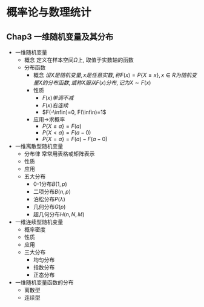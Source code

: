 # 概率论与数理统计

## Chap3 一维随机变量及其分布

- 一维随机变量
  - 概念
    定义在样本空间$\Omega$上, 取值于实数轴的函数
  - 分布函数
    - 概念
      $设X是随机变量, x是任意实数, 称F(x)=P\{X\leq x\}, x\in R为随机变量X的分布函数, 或称X服从F(x)分布,记为X\sim F(x)$
    - 性质
      - $F(x)单调不减$
      - $F(x)右连续$
      - $F(-\infin)=0, F(\infin)=1$
    - 应用->求概率
      - $P\{X\leq a\}=F(a)$
      - $P\{X<a\}=F(a-0)$
      - $P\{X=a\}=F(a)-F(a-0)$
- 一维离散型随机变量
  - 分布律
    常常用表格或矩阵表示
  - 性质
  - 应用
  - 五大分布
    - 0-1分布$B(1,p)$
    - 二项分布$B(n,p)$
    - 泊松分布$P(\lambda)$
    - 几何分布$G(p)$
    - 超几何分布$H(n,N,M)$
- 一维连续型随机变量
  - 概率密度
  - 性质
  - 应用
  - 三大分布
    - 均匀分布
    - 指数分布
    - 正态分布
- 一维随机变量函数的分布
  - 离散型
  - 连续型
